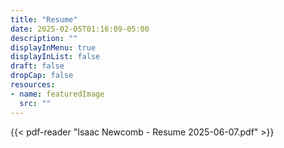 ```yaml
---
title: "Resume"
date: 2025-02-05T01:16:09-05:00
description: ""
displayInMenu: true
displayInList: false
draft: false
dropCap: false
resources:
- name: featuredImage
  src: ""
---
```


{{< pdf-reader "Isaac Newcomb - Resume 2025-06-07.pdf" >}}